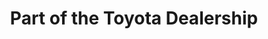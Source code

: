 ---
title: "Part of the Toyota Dealership"
url: /sherbrooke/part-of-the-toyota-dealership/
shop: Autohaus
---